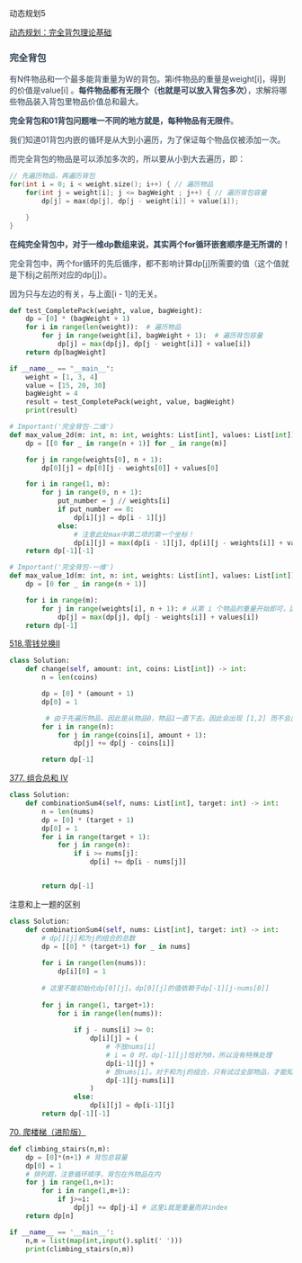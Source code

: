 动态规划5

[动态规划：完全背包理论基础](https://www.programmercarl.com/%E8%83%8C%E5%8C%85%E9%97%AE%E9%A2%98%E7%90%86%E8%AE%BA%E5%9F%BA%E7%A1%80%E5%AE%8C%E5%85%A8%E8%83%8C%E5%8C%85.html#%E7%AE%97%E6%B3%95%E5%85%AC%E5%BC%80%E8%AF%BE)

### <font style="color:rgb(44, 62, 80);">完全背包</font>
<font style="color:rgb(44, 62, 80);">有N件物品和一个最多能背重量为W的背包。第i件物品的重量是weight[i]，得到的价值是value[i] 。</font>**<font style="color:rgb(44, 62, 80);">每件物品都有无限个（也就是可以放入背包多次）</font>**<font style="color:rgb(44, 62, 80);">，求解将哪些物品装入背包里物品价值总和最大。</font>

**<font style="color:rgb(44, 62, 80);">完全背包和01背包问题唯一不同的地方就是，每种物品有无限件</font>**<font style="color:rgb(44, 62, 80);">。</font>

<font style="color:rgb(44, 62, 80);">我们知道01背包内嵌的循环是从大到小遍历，为了保证每个物品仅被添加一次。</font>

<font style="color:rgb(44, 62, 80);">而完全背包的物品是可以添加多次的，所以要从小到大去遍历，即：</font>

```cpp
// 先遍历物品，再遍历背包
for(int i = 0; i < weight.size(); i++) { // 遍历物品
    for(int j = weight[i]; j <= bagWeight ; j++) { // 遍历背包容量
        dp[j] = max(dp[j], dp[j - weight[i]] + value[i]);

    }
}
```

**<font style="color:rgb(44, 62, 80);">在纯完全背包中，对于一维dp数组来说，其实两个for循环嵌套顺序是无所谓的！</font>**

<font style="color:rgb(44, 62, 80);">完全背包中，两个for循环的先后循序，都不影响计算dp[j]所需要的值（这个值就是下标j之前所对应的dp[j]）。</font>

<font style="color:rgb(44, 62, 80);">因为只与左边的有关，与上面[i - 1]的无关。</font>

```python
def test_CompletePack(weight, value, bagWeight):
    dp = [0] * (bagWeight + 1)
    for i in range(len(weight)):  # 遍历物品
        for j in range(weight[i], bagWeight + 1):  # 遍历背包容量
            dp[j] = max(dp[j], dp[j - weight[i]] + value[i])
    return dp[bagWeight]

if __name__ == "__main__":
    weight = [1, 3, 4]
    value = [15, 20, 30]
    bagWeight = 4
    result = test_CompletePack(weight, value, bagWeight)
    print(result)
```

<font style="color:rgb(44, 62, 80);"></font>

```python
# Important('完全背包-二维')
def max_value_2d(m: int, n: int, weights: List[int], values: List[int]) -> int:
    dp = [[0 for _ in range(n + 1)] for _ in range(m)]

    for j in range(weights[0], n + 1):
        dp[0][j] = dp[0][j - weights[0]] + values[0]

    for i in range(1, m):
        for j in range(0, n + 1):
            put_number = j // weights[i]
            if put_number == 0:
                dp[i][j] = dp[i - 1][j]
            else:
                # 注意此处max中第二项的第一个坐标！
                dp[i][j] = max(dp[i - 1][j], dp[i][j - weights[i]] + values[i])
    return dp[-1][-1]
```

```python
# Important('完全背包-一维')
def max_value_1d(m: int, n: int, weights: List[int], values: List[int]) -> int:
    dp = [0 for _ in range(n + 1)]

    for i in range(m):
        for j in range(weights[i], n + 1): # 从第 i 个物品的重量开始即可，因为之前的装不下，所以就是i-1的值
            dp[j] = max(dp[j], dp[j - weights[i]] + values[i])
    return dp[-1]
```



[518.零钱兑换II](https://www.programmercarl.com/0518.%E9%9B%B6%E9%92%B1%E5%85%91%E6%8D%A2II.html#%E7%AE%97%E6%B3%95%E5%85%AC%E5%BC%80%E8%AF%BE)

```python
class Solution:
    def change(self, amount: int, coins: List[int]) -> int:
        n = len(coins)

        dp = [0] * (amount + 1)
        dp[0] = 1

         # 由于先遍历物品，因此是从物品0，物品1一直下去，因此会出现 [1,2] 而不会出现 [2,1]， 这也就是求的“组合”
        for i in range(n):
            for j in range(coins[i], amount + 1):
                dp[j] += dp[j - coins[i]]

        return dp[-1]
```



[377. 组合总和 Ⅳ](https://www.programmercarl.com/0377.%E7%BB%84%E5%90%88%E6%80%BB%E5%92%8C%E2%85%A3.html)

```python
class Solution:
    def combinationSum4(self, nums: List[int], target: int) -> int:
        n = len(nums)
        dp = [0] * (target + 1)
        dp[0] = 1
        for i in range(target + 1):
            for j in range(n):
                if i >= nums[j]:
                    dp[i] += dp[i - nums[j]]


        return dp[-1]
```

注意和上一题的区别

```python
class Solution:
    def combinationSum4(self, nums: List[int], target: int) -> int:
        # dp[][j]和为j的组合的总数
        dp = [[0] * (target+1) for _ in nums]
        
        for i in range(len(nums)):
            dp[i][0] = 1
            
        # 这里不能初始化dp[0][j]。dp[0][j]的值依赖于dp[-1][j-nums[0]]
            
        for j in range(1, target+1):
            for i in range(len(nums)):
                
                if j - nums[i] >= 0:
                    dp[i][j] = (
                        # 不放nums[i]
                        # i = 0 时，dp[-1][j]恰好为0，所以没有特殊处理
                        dp[i-1][j] +
                        # 放nums[i]。对于和为j的组合，只有试过全部物品，才能知道有几种组合方式。所以取最后一个物品dp[-1][j-nums[i]]
                        dp[-1][j-nums[i]]
                    )
                else:
                    dp[i][j] = dp[i-1][j]
        return dp[-1][-1]
```



[70. 爬楼梯（进阶版）](https://www.programmercarl.com/0070.%E7%88%AC%E6%A5%BC%E6%A2%AF%E5%AE%8C%E5%85%A8%E8%83%8C%E5%8C%85%E7%89%88%E6%9C%AC.html#%E6%80%9D%E8%B7%AF)

```python
def climbing_stairs(n,m):
    dp = [0]*(n+1) # 背包总容量
    dp[0] = 1 
    # 排列题，注意循环顺序，背包在外物品在内
    for j in range(1,n+1):
        for i in range(1,m+1):
            if j>=i:
                dp[j] += dp[j-i] # 这里i就是重量而非index
    return dp[n]

if __name__ == '__main__':
    n,m = list(map(int,input().split(' ')))
    print(climbing_stairs(n,m))
```

